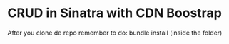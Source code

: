 # CRUD in Sinatra with CDN Boostrap
After you clone de repo remember to do: bundle install (inside the folder)
